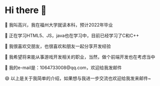 <h1>Hi there 👋</h1>
<p>🔭 我叫高兴，我在福州大学就读本科，预计2022年毕业</p>
<p>🌱 正在学习HTML5、JS，java也在学习中，目前已经学习了C和C++</p>
<p>👯 我很喜欢交朋友，也很喜欢和朋友一起分享开发经验</p>
<p>🤔 我希望将来能从事游戏开发相关的职业，当然，做个前端开发也在考虑当中</p>
<p>💬 我的e-mail是：1064733008@qq.com，欢迎给我发邮件</p>
<p>😄 以上是关于我简单的介绍，如果想与我进一步交流也欢迎给我发来邮件~</p>
